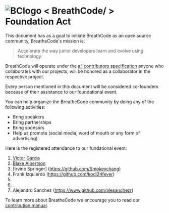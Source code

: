 # ![BClogo](https://camo.githubusercontent.com/030f4482ea4a558949ef0d088bb42d947214c9fb/68747470733a2f2f6173736574732e62726561746865636f2e64652f617069732f696d672f696d616765732e7068703f626c6f622672616e646f6d266361743d69636f6e26746167733d62726561746865636f64652c3332) < BreathCode/ >  Foundation Act

This document has as a goal to initiate BreathCode as an open source community, BreatheCode's mission is:

> Accelerate the way junior developers learn and evolve using technology.

BreathCode will operate under the [all contributors specification](https://github.com/jfmengels/all-contributors-cli) anyone who collaborates with our projects, will be honored as a collaborator in the respective project.

Every person mentioned in this document will be considered co-founders because of their assistance to our foundational event.

You can help organize the BreatheCode community by doing any of the following activities:

+ Bring speakers 
+ Bring partnerships 
+ Bring sponsors
+ Help us promote (social media, word of mouth or any form of advertising)

Here is the registered attendance to our fundational event:

1.  [Victor Garcia](https://github.com/vicks1008/)
2.  [Blake Albertson](https://github.com/pandahacker)
3.  [Irvine Springer] (https://github.com/Smokeychang)
4.  Frank Izquierdo (https://github.com/kodi24fever)
5.
6.
7. Alejandro Sanchez (https://www.github.com/alesanchezr)

To learn more about BreatheCode we encourage you to read our [contribution manual](https://github.com/breatheco-de/main-documentation).

